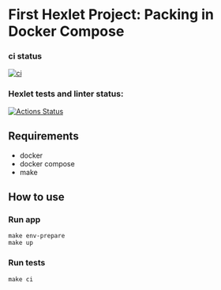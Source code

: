 # First Hexlet Project: Packing in Docker Compose

### ci status

[![ci](https://github.com/vasilievpg/devops-for-programmers-project-74/actions/workflows/push.yml/badge.svg)](https://github.com/vasilievpg/devops-for-programmers-project-74/actions/workflows/push.yml)

### Hexlet tests and linter status:

[![Actions Status](https://github.com/vasilievpg/devops-for-programmers-project-74/workflows/hexlet-check/badge.svg)](https://github.com/vasilievpg/devops-for-programmers-project-74/actions)

## Requirements

- docker
- docker compose
- make

## How to use

### Run app

```console
make env-prepare
make up
```

### Run tests

```console
make ci
```
